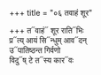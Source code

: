 +++
title = "०६ तवाहं शूर"

+++
त᳓वाहं᳓ शूर राति᳓भिः  
प्र᳓त्य् आयं सि᳓न्धुम् आव᳓दन्  
उ᳓पातिष्ठन्त गिर्वणो  
विदु᳓ष् टे त᳓स्य कार᳓वः